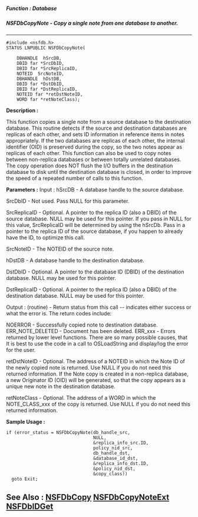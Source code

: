 ##### Function : Database
##### NSFDbCopyNote - Copy a single note from one database to another.
---
```
#include <nsfdb.h>
STATUS LNPUBLIC NSFDbCopyNote(

	DBHANDLE  hSrcDB,
	DBID far *SrcDbID,
	DBID far *SrcReplicaID,
	NOTEID  SrcNoteID,
	DBHANDLE  hDstDB,
	DBID far *DstDbID,
	DBID far *DstReplicaID,
	NOTEID far *retDstNoteID,
	WORD far *retNoteClass);
```
**Description :**

This function copies a single note from a source database to the destination 
database.  This routine detects if the source and destination databases are 
replicas of each other, and sets ID information in reference items in notes 
appropriately.  If the two databases are replicas of each other, the internal 
identifier (OID) is preserved during the copy, so the two notes appear as 
replicas of each other.  This function can also be used to copy notes between 
non-replica databases or between totally unrelated databases.  The copy 
operation does NOT flush the I/O buffers in the destination database to disk 
until the destination database is closed, in order to improve the speed of a 
repeated number of calls to this function.

**Parameters :**
Input :
hSrcDB  -  A database handle to the source database.

SrcDbID  -  Not used.  Pass NULL for this parameter.

SrcReplicaID  -  Optional.  A pointer to the replica ID (also a DBID) of the source database.  NULL may be used for this pointer.  If you pass in NULL for this value, SrcReplicaID will be determined by using the hSrcDb.  Pass in a pointer to the replica ID of the source database, if you happen to already have the ID, to optimize this call.

SrcNoteID  -  The NOTEID of the source note.

hDstDB  -  A database handle to the destination database.

DstDbID  -  Optional.  A pointer to the database ID (DBID) of the destination database.  NULL may be used for this pointer.

DstReplicaID  -  Optional.  A pointer to the replica ID (also a DBID) of the destination database.  NULL may be used for this pointer.

Output :
(routine)  -  Return status from this call -- indicates either success or what the error is. The return codes include:

NOERROR - Successfully copied note to destination database.
ERR_NOTE_DELETED - Document has been deleted.
ERR_xxx - Errors returned by lower level functions.  There are so many possible causes, that It is best to use the code in a call to OSLoadString and display/log the error for the user.


retDstNoteID  -  Optional.  The address of a NOTEID in which the Note ID of the newly copied note is returned.  Use NULL if you do not need this returned information.  If the Note copy is created in a non-replica database, a new Originator ID (OID) will be generated, so that the copy appears as a unique new note in the destination database.

retNoteClass  -  Optional.  The address of a WORD in which the NOTE_CLASS_xxx of the copy is returned.  Use NULL if you do not need this returned information.


**Sample Usage :**
```
if (error_status = NSFDbCopyNote(db_handle_src,
                                 NULL,
                                 &replica_info_src.ID,
                                 policy_nid_src,
                                 db_handle_dst,
                                 &database_id_dst,
                                 &replica_info_dst.ID,
                                 &policy_nid_dst,
                                 &copy_class))
  goto Exit;
```
**See Also :**
[NSFDbCopy](/reference/Func/NSFDbCopy)
[NSFDbCopyNoteExt](/reference/Func/NSFDbCopyNoteExt)
[NSFDbIDGet](/reference/Func/NSFDbIDGet)
---
